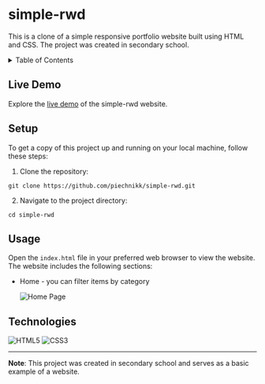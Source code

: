 # simple-rwd

This is a clone of a simple responsive portfolio website built using HTML and CSS. The project was created in secondary school.

<details>
  <summary>Table of Contents</summary>
  <ul>
    <li><a href="#live-demo">Live Demo</a></li>
    <li><a href="#getting-started">Getting Started</a></li>
    <li><a href="#usage">Usage</a></li>
    <li><a href="#build-with">Build With</a></li>
  </ul>
</details>

## Live Demo

Explore the [live demo](https://piechnikk.github.io/simple-rwd/) of the simple-rwd website.

## Setup

To get a copy of this project up and running on your local machine, follow these steps:

1. Clone the repository: 
```
git clone https://github.com/piechnikk/simple-rwd.git
```
2. Navigate to the project directory: 
```
cd simple-rwd
```

## Usage

Open the `index.html` file in your preferred web browser to view the website. The website includes the following sections:

- Home - you can filter items by category

  ![Home Page](https://github.com/piechnikk/simple-rwd/assets/51060535/548620f4-6d33-4c8a-bab2-a09961391966)

## Technologies

<div>
    <img src="https://img.shields.io/badge/HTML5-E34F26?style=for-the-badge&logo=html5&logoColor=white" alt="HTML5"> 
    <img src="https://img.shields.io/badge/CSS3-1572B6?style=for-the-badge&logo=css3&logoColor=white" alt="CSS3">
</div>

---

**Note**: This project was created in secondary school and serves as a basic example of a website.
